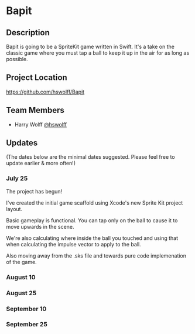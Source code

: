 # Bapit

## Description

Bapit is going to be a SpriteKit game written in Swift.  It's a take on the classic game where you must tap a ball to keep it up in the air for as long as possible.

## Project Location

https://github.com/hswolff/Bapit

## Team Members

- Harry Wolff [@hswolff](https://twitter.com/hswolff)

## Updates

(The dates below are the minimal dates suggested. Please feel free to update earlier & more often!)

### July 25

The project has begun!

I've created the initial game scaffold using Xcode's new Sprite Kit project layout.

Basic gameplay is functional.  You can tap only on the ball to cause it to move upwards in the scene.

We're also calculating where inside the ball you touched and using that when calculating the impulse vector to apply to the ball.

Also moving away from the .sks file and towards pure code implemenation of the game.

### August 10

### August 25

### September 10

### September 25

